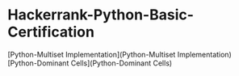 # Hackerrank-Python-Basic-Certification

[Python-Multiset Implementation](Python-Multiset Implementation)
[Python-Dominant Cells](Python-Dominant Cells)
